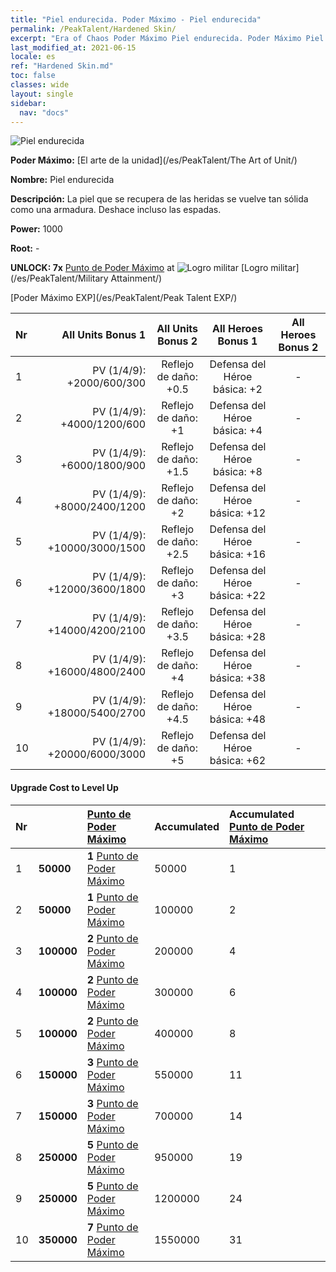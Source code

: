 ```yaml
---
title: "Piel endurecida. Poder Máximo - Piel endurecida"
permalink: /PeakTalent/Hardened Skin/
excerpt: "Era of Chaos Poder Máximo Piel endurecida. Poder Máximo Piel endurecida. Piel endurecida"
last_modified_at: 2021-06-15
locale: es
ref: "Hardened Skin.md"
toc: false
classes: wide
layout: single
sidebar:
  nav: "docs"
---
```


  ![Piel endurecida](/images/pt/talent_2007.png)

  **Poder Máximo:** [El arte de la unidad](/es/PeakTalent/The Art of Unit/)

  **Nombre:** Piel endurecida

  **Descripción:** La piel que se recupera de las heridas se vuelve tan sólida como una armadura. Deshace incluso las espadas.

  **Power:** 1000

  **Root:** -

  **UNLOCK: 7x** [Punto de Poder Máximo](/ItemsES/con_934/) at ![Logro militar](/images/pt/talent_2006.png) [Logro militar](/es/PeakTalent/Military Attainment/)

  [Poder Máximo EXP](/es/PeakTalent/Peak Talent EXP/)

  | Nr | All Units Bonus 1 | All Units Bonus 2 | All Heroes Bonus 1 | All Heroes Bonus 2 |
  |:---|--------------:|:-------------:|:-------------:|:-------------:|
  | 1 | PV (1/4/9): +2000/600/300 | Reflejo de daño: +0.5 | Defensa del Héroe básica: +2 | - |
  | 2 | PV (1/4/9): +4000/1200/600 | Reflejo de daño: +1 | Defensa del Héroe básica: +4 | - |
  | 3 | PV (1/4/9): +6000/1800/900 | Reflejo de daño: +1.5 | Defensa del Héroe básica: +8 | - |
  | 4 | PV (1/4/9): +8000/2400/1200 | Reflejo de daño: +2 | Defensa del Héroe básica: +12 | - |
  | 5 | PV (1/4/9): +10000/3000/1500 | Reflejo de daño: +2.5 | Defensa del Héroe básica: +16 | - |
  | 6 | PV (1/4/9): +12000/3600/1800 | Reflejo de daño: +3 | Defensa del Héroe básica: +22 | - |
  | 7 | PV (1/4/9): +14000/4200/2100 | Reflejo de daño: +3.5 | Defensa del Héroe básica: +28 | - |
  | 8 | PV (1/4/9): +16000/4800/2400 | Reflejo de daño: +4 | Defensa del Héroe básica: +38 | - |
  | 9 | PV (1/4/9): +18000/5400/2700 | Reflejo de daño: +4.5 | Defensa del Héroe básica: +48 | - |
  | 10 | PV (1/4/9): +20000/6000/3000 | Reflejo de daño: +5 | Defensa del Héroe básica: +62 | - |


#### Upgrade Cost to Level Up

  | Nr | <i class="fas fa-coins"/> | [Punto de Poder Máximo](/ItemsES/con_934/) | Accumulated <i class="fas fa-coins"/> | Accumulated [Punto de Poder Máximo](/ItemsES/con_934/) |
  |:---|:--------------|:-------------|:-------------|:-------------|
  | 1 | **50000** | **1** [Punto de Poder Máximo](/ItemsES/con_934/) | 50000 | 1 |
  | 2 | **50000** | **1** [Punto de Poder Máximo](/ItemsES/con_934/) | 100000 | 2 |
  | 3 | **100000** | **2** [Punto de Poder Máximo](/ItemsES/con_934/) | 200000 | 4 |
  | 4 | **100000** | **2** [Punto de Poder Máximo](/ItemsES/con_934/) | 300000 | 6 |
  | 5 | **100000** | **2** [Punto de Poder Máximo](/ItemsES/con_934/) | 400000 | 8 |
  | 6 | **150000** | **3** [Punto de Poder Máximo](/ItemsES/con_934/) | 550000 | 11 |
  | 7 | **150000** | **3** [Punto de Poder Máximo](/ItemsES/con_934/) | 700000 | 14 |
  | 8 | **250000** | **5** [Punto de Poder Máximo](/ItemsES/con_934/) | 950000 | 19 |
  | 9 | **250000** | **5** [Punto de Poder Máximo](/ItemsES/con_934/) | 1200000 | 24 |
  | 10 | **350000** | **7** [Punto de Poder Máximo](/ItemsES/con_934/) | 1550000 | 31 |
